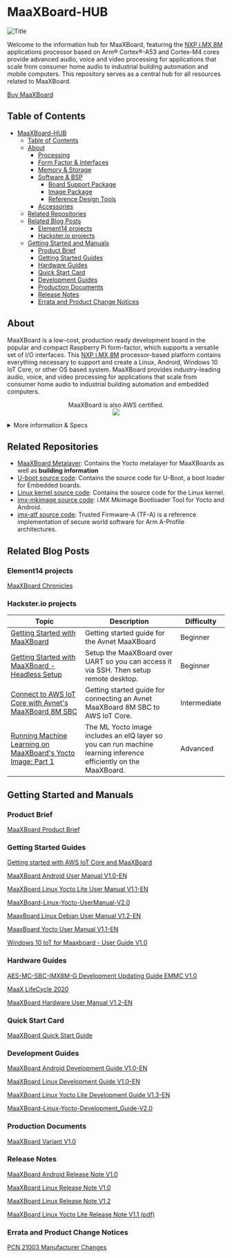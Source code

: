 # MaaXBoard-HUB
![Title](https://github.com/Avnet/MaaXBoard-HUB/assets/88205887/9e382786-3ac3-4b9f-acf2-fc61217ed5d7)

Welcome to the information hub for MaaXBoard, featuring the [NXP i.MX 8M](https://www.nxp.com/products/processors-and-microcontrollers/arm-processors/i-mx-applications-processors/i-mx-8-applications-processors/i-mx-8m-family-armcortex-a53-cortex-m4-audio-voice-video:i.MX8M) applications processor based on Arm® Cortex®-A53 and Cortex-M4 cores provide advanced audio, voice and video processing for applications that scale from consumer home audio to industrial building automation and mobile computers. This repository serves as a central hub for all resources related to MaaXBoard. <br />

[Buy MaaXBoard](https://www.avnet.com/wps/portal/us/products/avnet-boards/avnet-board-families/maaxboard/maaxboard?family=&nodeClicked=d8e2c09b-9600-4ba7-b7ed-82a834b5177d)

## Table of Contents
- [MaaXBoard-HUB](#maaxboard-hub)
  - [Table of Contents](#table-of-contents)
  - [About](#about)
    - [Processing](#processing)
    - [Form Factor \& Interfaces](#form-factor--interfaces)
    - [Memory \& Storage](#memory--storage)
    - [Software \& BSP](#software--bsp)
      - [Board Support Package](#board-support-package)
      - [Image Package](#image-package)
      - [Reference Design Tools](#reference-design-tools)
    - [Accessories](#accessories)
  - [Related Repositories](#related-repositories)
  - [Related Blog Posts](#related-blog-posts)
    - [Element14 projects](#element14-projects)
    - [Hackster.io projects](#hacksterio-projects)
  - [Getting Started and Manuals](#getting-started-and-manuals)
    - [Product Brief](#product-brief)
    - [Getting Started Guides](#getting-started-guides)
    - [Hardware Guides](#hardware-guides)
    - [Quick Start Card](#quick-start-card)
    - [Development Guides](#development-guides)
    - [Production Documents](#production-documents)
    - [Release Notes](#release-notes)
    - [Errata and Product Change Notices](#errata-and-product-change-notices)

## About
MaaXBoard is a low-cost, production ready development board in the popular and compact Raspberry Pi form-factor, which supports a versatile set of I/O interfaces. This [NXP i.MX 8M](https://www.nxp.com/products/processors-and-microcontrollers/arm-processors/i-mx-applications-processors/i-mx-8-applications-processors/i-mx-8m-family-armcortex-a53-cortex-m4-audio-voice-video:i.MX8M) processor-based platform contains everything necessary to support and create a Linux, Android, Windows 10 IoT Core, or other OS based system. MaaXBoard provides industry-leading audio, voice, and video processing for applications that scale from consumer home audio to industrial building automation and embedded computers.<br />
<p align="center">
    MaaXBoard is also AWS certified.<br />
    <img src="https://github.com/Avnet/MaaXBoard-HUB/assets/88205887/59600e3f-2054-4e85-ba79-83fa284c9524">
<br />
<details>
    <summary>More information & Specs</summary>

### Processing
The i.MX 8M device is architected with 2 separate processing domains: The application domain includes Quad Arm® Cortex®-A53 cores. The Real Time domain includes an Arm Cortex-M4F core.


### Form Factor & Interfaces
<p align="center">
    <img src="https://github.com/Avnet/MaaXBoard-HUB/assets/88205887/3efc52eb-a8ab-4a51-b89b-989c3efdb40c" width="500">
</p>
MaaXBoard is engineered in compact Raspberry Pi form-factor, which supports a versatile set of I/O interfaces. These include Gigabit Ethernet, two USB 3.0 host interfaces, MIPI DSI display and MIPI CSI camera interfaces, HDMI display supporting up to 4k resolution, Wi-Fi 802.11 b/g/n/ac, Bluetooth 4.2 (BLE), Onboard Ceramic Antenna with an optional external antenna support, a Pi-HAT compatible 40-pin header and Audio Expansion.

Power is sourced via a USB-C connector and is managed via NXP's PCA9460B PMIC on the SOM plus three additional voltage regulators.

### Memory & Storage

MaaXBoard is well resourced with 2GB DDR4 SDRAM, MicroSD Slot, plus eMMC Boot memory expansion support (optional, not populated by default).

### Software & BSP

#### Board Support Package
[Debian source files](https://github.com/Avnet/maaxboard-debian-build)

[Yocto source files](https://github.com/Avnet/meta-maaxboard)

[Android source files](https://github.com/Avnet/android-imx-platform-hardware-imx)

#### Image Package
[Debian Linux Out of Box Image (zip)](https://downloads.element14.com/downloads/zedboard/MaaxBoard/maaxboard/02LinuxShipmentImage_Debian.zip)

[Yocto Linux Out of Box Image V1.1.0r03 (zip)](https://downloads.element14.com/downloads/zedboard/MaaxBoard/maaxboard/02LinuxShipmentImage_Debian.zip)

[Android 9 Out of Box Image (zip)](https://avtinc.sharepoint.com/:u:/t/ET-Downloads/EW03iCLdcKhDqTb67jT6KfkB2xK56wNLuOeKIzSDqklaaQ?e=Qa9FX2)

#### Reference Design Tools
[Android Environment Tools (zip)](https://www.avnet.com/wps/wcm/connect/onesite/88e0cc38-5240-4e57-945e-d18661f6d1c8/AndroidTools.zip?MOD=AJPERES&CVID=nyeiRH4&CVID=nyeiRH4)

[Linux Environment Tools (zip)](https://www.avnet.com/wps/wcm/connect/onesite/5d661cb7-1508-422b-b4a4-d1a65722c92b/03LinuxTools.zip?MOD=AJPERES&CVID=nyej6SX&CVID=nyej6SX)



### Accessories 
Available accessory options include a [MIPI 7-inch display](https://www.avnet.com/shop/us/products/avnet-engineering-services/aes-acc-maax-disp2-3074457345648625681/), [MIPI CSI camera](https://www.arducam.com/product/arducam-5mp-mipi-camera-for-rzboard-v2l-with-renesas-rz-v2l-processor/), [Monarch Go Pi HAT](https://www.avnet.com/shop/us/products/avnet-engineering-services/aes-sqn-mnrchgo-ht1-g-3074457345643590213?krypto=e0lzEpB9jb7ah4ATyfiftdtPavKJ51pxv9nj8tghkWtFraife%2B18YAUtSlZZwiYtG1f3luULUju9b20mXEPp18V85bfzqsmsRUyjuptqCXtGdXnLNSvpTcsqvon3OBXd) and [5V/3A USB Type C power supply](https://www.avnet.com/shop/us/products/avnet-engineering-services/aes-acc-maax-pwrul-3074457345642357173/).

[View other Avnet boards](https://www.avnet.com/wps/portal/us/products/avnet-boards/)
</details>


## Related Repositories
- [MaaXBoard Metalayer](https://github.com/Avnet/meta-maaxboard): Contains the Yocto metalayer for MaaXBoards as well as **building information**
- [U-boot source code](https://github.com/Avnet/uboot-imx): Contains the source code for U-Boot, a boot loader for Embedded boards.
- [Linux kernel source code](https://github.com/Avnet/linux-imx): Contains the source code for the Linux kernel.
- [imx-mkimage source code](https://github.com/Avnet/imx-mkimage): i.MX Mkimage Bootloader Tool for Yocto and Android.
- [imx-atf source code](https://github.com/Avnet/imx-atf): Trusted Firmware-A (TF-A) is a reference implementation of secure world software for Arm A-Profile architectures.


## Related Blog Posts 
### Element14 projects
[MaaXBoard Chronicles](https://www.element14.com/community/community/designcenter/single-board-computers/blog/2021/08/02/maaxboard-chronicles)

### Hackster.io projects
| Topic | Description | Difficulty |
| -- | -- | -- |
| [Getting Started with MaaXBoard](https://www.hackster.io/monica/getting-started-with-maaxboard-ca362d) | Getting started guide for the Avnet MaaXBoard | Beginner |
| [Getting Started with MaaXBoard - Headless Setup](https://www.hackster.io/monica/getting-started-with-maaxboard-headless-setup-24102b) | Setup the MaaXBoard over UART so you can access it via SSH. Then setup remote desktop. | Beginner |
| [Connect to AWS IoT Core with Avnet's MaaXBoard 8M SBC](https://www.hackster.io/bwilless/connect-to-aws-iot-core-with-avnet-s-maaxboard-8m-sbc-e8ef32) | Getting started guide for connecting an Avnet MaaXBoard 8M SBC to AWS IoT Core. | Intermediate |
| [Running Machine Learning on MaaXBoard's Yocto Image: Part 1](https://www.hackster.io/monica/running-machine-learning-on-maaxboard-s-yocto-image-part-1-6a4796) | The ML Yocto image includes an eIQ layer so you can run machine learning inference efficiently on the MaaXBoard.| Advanced |

## Getting Started and Manuals
### Product Brief
[MaaXBoard Product Brief](https://www.avnet.com/wps/wcm/connect/onesite/98bb51d6-151e-4d0e-9012-033281164209/FY23_1032_MaaXBoard_Product_Brief.pdf?MOD=AJPERES&CACHEID=ROOTWORKSPACE.Z18_NA5A1I41L0ICD0ABNDMDDG0000-98bb51d6-151e-4d0e-9012-033281164209-osAVXgj)

### Getting Started Guides
[Getting started with AWS IoT Core and MaaXBoard](https://www.avnet.com/wps/wcm/connect/onesite/8f75806d-197d-49d7-9790-9d95e916946a/AWS-GettingStartedGuideMaaXBoard8M-V1.pdf?MOD=AJPERES&CACHEID=ROOTWORKSPACE.Z18_NA5A1I41L0ICD0ABNDMDDG0000-8f75806d-197d-49d7-9790-9d95e916946a-osgy.xl)

[MaaXBoard Android User Manual V1.0-EN](https://www.avnet.com/wps/wcm/connect/onesite/91c5adb3-9938-40a7-aff7-b9c9ef0da804/MaaXBoard-Android-UserManual-V1.0-EN.pdf?MOD=AJPERES&CACHEID=ROOTWORKSPACE.Z18_NA5A1I41L0ICD0ABNDMDDG0000-91c5adb3-9938-40a7-aff7-b9c9ef0da804-nubPcPW)

[MaaXBoard Linux Yocto Lite User Manual V1.1-EN](https://www.avnet.com/wps/wcm/connect/onesite/121336f0-a62f-487c-aad9-48a72ea1f7fd/MaaXBoard-Linux-Yocto-Lite-UserManual-V1.1-EN.pdf?MOD=AJPERES&CACHEID=ROOTWORKSPACE.Z18_NA5A1I41L0ICD0ABNDMDDG0000-121336f0-a62f-487c-aad9-48a72ea1f7fd-nZCsDkH)

[MaaXBoard-Linux-Yocto-UserManual-V2.0](https://www.avnet.com/wps/wcm/connect/onesite/3cb1a777-3aa8-4394-9ba8-135d9ffa1470/MaaXBoard-Linux-Yocto-UserManual-V2.0.pdf?MOD=AJPERES&CACHEID=ROOTWORKSPACE.Z18_NA5A1I41L0ICD0ABNDMDDG0000-3cb1a777-3aa8-4394-9ba8-135d9ffa1470-oFe7-h-)

[MaaxBoard Linux Debian User Manual V1.2-EN](https://www.avnet.com/wps/wcm/connect/onesite/11d926e2-386d-4e38-8860-72bb0f5559f5/MaaXBoard-Linux-Debian-UserManual-V1.2-EN.pdf?MOD=AJPERES&CACHEID=ROOTWORKSPACE.Z18_NA5A1I41L0ICD0ABNDMDDG0000-11d926e2-386d-4e38-8860-72bb0f5559f5-nubPsyY)

[MaaxBoard Yocto User Manual V1.1-EN](https://www.avnet.com/wps/wcm/connect/onesite/3d2d5ce9-08f3-489f-8965-1e6d4c2a0912/MaaXBoard-Yocto-UserManual-V1.1-EN.pdf?MOD=AJPERES&CACHEID=ROOTWORKSPACE.Z18_NA5A1I41L0ICD0ABNDMDDG0000-3d2d5ce9-08f3-489f-8965-1e6d4c2a0912-nubPpDp)

[Windows 10 IoT for Maaxboard - User Guide V1.0](https://www.avnet.com/wps/wcm/connect/onesite/91ed4144-e121-46aa-8ad0-defc0b8ab9c9/Windows_10_IoT_Maaxboard_User_Guide_V1.0.pdf?MOD=AJPERES&CACHEID=ROOTWORKSPACE.Z18_NA5A1I41L0ICD0ABNDMDDG0000-91ed4144-e121-46aa-8ad0-defc0b8ab9c9-nubTKeW)

### Hardware Guides
[AES-MC-SBC-IMX8M-G Development Updating Guide EMMC V1.0](https://www.avnet.com/wps/wcm/connect/onesite/08a69245-942e-47a8-a13e-0406c71d52b9/AES-MC-SBC-IMX8M-G-Development_Guide-EMMC-V1.0.pdf?MOD=AJPERES&CACHEID=ROOTWORKSPACE.Z18_NA5A1I41L0ICD0ABNDMDDG0000-08a69245-942e-47a8-a13e-0406c71d52b9-nubLjJ7)

[MaaX LifeCycle 2020](https://www.avnet.com/wps/wcm/connect/onesite/f67500b9-ba5a-4e56-98d2-b449c7bbacd2/MaaXBoard-Linux-Development_Guide-V1.0-EN.pdf?MOD=AJPERES&CACHEID=ROOTWORKSPACE.Z18_NA5A1I41L0ICD0ABNDMDDG0000-f67500b9-ba5a-4e56-98d2-b449c7bbacd2-nubVrw3)

[MaaXBoard Hardware User Manual V1.2-EN](https://www.avnet.com/wps/wcm/connect/onesite/1e83cac7-ebe8-4be4-8776-6781e3833d11/MaaXBoard-Hardware_UserManual-V1.2-EN.pdf?MOD=AJPERES&CACHEID=ROOTWORKSPACE.Z18_NA5A1I41L0ICD0ABNDMDDG0000-1e83cac7-ebe8-4be4-8776-6781e3833d11-nubO0tq)

### Quick Start Card
[MaaXBoard Quick Start Guide](https://www.avnet.com/wps/wcm/connect/onesite/1c28a152-32ee-43c9-911f-ba093b0f2bd5/P20_014_Embest_Product_Booklet_KL_r3.pdf?MOD=AJPERES&CACHEID=ROOTWORKSPACE.Z18_NA5A1I41L0ICD0ABNDMDDG0000-1c28a152-32ee-43c9-911f-ba093b0f2bd5-nubQqTy)

### Development Guides
[MaaXBoard Android Development Guide V1.0-EN](https://www.avnet.com/wps/wcm/connect/onesite/16594184-70a8-456a-99ad-8bf28365458d/MaaXBoard-Android-Development_Guide-V1.0-EN.pdf?MOD=AJPERES&CACHEID=ROOTWORKSPACE.Z18_NA5A1I41L0ICD0ABNDMDDG0000-16594184-70a8-456a-99ad-8bf28365458d-nubToKG)

[MaaXBoard Linux Development Guide V1.0-EN](https://www.avnet.com/wps/wcm/connect/onesite/f67500b9-ba5a-4e56-98d2-b449c7bbacd2/MaaXBoard-Linux-Development_Guide-V1.0-EN.pdf?MOD=AJPERES&CACHEID=ROOTWORKSPACE.Z18_NA5A1I41L0ICD0ABNDMDDG0000-f67500b9-ba5a-4e56-98d2-b449c7bbacd2-nubVrw3)

[MaaXBoard Linux Yocto Lite Development Guide V1.3-EN](https://www.avnet.com/wps/wcm/connect/onesite/c21b5740-11d1-4732-b34c-ffffe54854cd/MaaXBoard-Linux-Yocto-Lite-Development_Guide-V1.3-EN.pdf?MOD=AJPERES&CACHEID=ROOTWORKSPACE.Z18_NA5A1I41L0ICD0ABNDMDDG0000-c21b5740-11d1-4732-b34c-ffffe54854cd-nZCsBL8)

[MaaXBoard-Linux-Yocto-Development_Guide-V2.0](https://www.avnet.com/wps/wcm/connect/onesite/70863b8d-da7f-4b9d-a97b-cb59f418907c/MaaXBoard-Linux-Yocto-Development_Guide-V2.0.pdf?MOD=AJPERES&CACHEID=ROOTWORKSPACE.Z18_NA5A1I41L0ICD0ABNDMDDG0000-70863b8d-da7f-4b9d-a97b-cb59f418907c-oFe7OZA)

### Production Documents
[MaaXBoard Variant V1.0](https://www.avnet.com/wps/wcm/connect/onesite/8670ea9c-a49d-4de5-af20-82af8d0b86ad/MaaXBoard_Variants_V1-0.pdf?MOD=AJPERES&CACHEID=ROOTWORKSPACE.Z18_NA5A1I41L0ICD0ABNDMDDG0000-8670ea9c-a49d-4de5-af20-82af8d0b86ad-nubSof.)

### Release Notes
[MaaXBoard Android Release Note V1.0](https://www.avnet.com/wps/wcm/connect/onesite/9d151d50-907e-4faf-96c7-0133ef796505/MaaXBoard_Android_ReleaseNote-V1.0.pdf?MOD=AJPERES&CACHEID=ROOTWORKSPACE.Z18_NA5A1I41L0ICD0ABNDMDDG0000-9d151d50-907e-4faf-96c7-0133ef796505-nubRHez)

[MaaXBoard Linux Release Note V1.0](https://www.avnet.com/wps/wcm/connect/onesite/0e594eda-f0f1-4357-b01f-684092b525db/MaaXBoard-Linux-ReleaseNote-V1.0.pdf?MOD=AJPERES&CACHEID=ROOTWORKSPACE.Z18_NA5A1I41L0ICD0ABNDMDDG0000-0e594eda-f0f1-4357-b01f-684092b525db-nubR1cQ)

[MaaXBoard Linux Release Note V1.2](https://www.avnet.com/wps/wcm/connect/onesite/9bf9b035-9276-4583-bb1b-8253a99595af/MaaXBoard-Linux-ReleaseNote-V1.2.pdf?MOD=AJPERES&CACHEID=ROOTWORKSPACE.Z18_NA5A1I41L0ICD0ABNDMDDG0000-9bf9b035-9276-4583-bb1b-8253a99595af-nubRh1m)

[MaaXBoard Linux Yocto Lite Release Note V1.1 (pdf)](https://www.avnet.com/wps/wcm/connect/onesite/3abd82a1-3354-4942-a356-d98db0e319f9/MaaXBoard-Linux-Yocto-Lite-ReleaseNote-V1.1.pdf?MOD=AJPERES&CACHEID=ROOTWORKSPACE.Z18_NA5A1I41L0ICD0ABNDMDDG0000-3abd82a1-3354-4942-a356-d98db0e319f9-nZCsCKX)

### Errata and Product Change Notices
[PCN 21003 Manufacturer Changes](https://www.avnet.com/wps/wcm/connect/onesite/260403e3-abc2-4bfc-b174-3d456a1dc93f/Product+Change+Notification+PCN+21003.pdf?MOD=AJPERES&CACHEID=ROOTWORKSPACE.Z18_NA5A1I41L0ICD0ABNDMDDG0000-260403e3-abc2-4bfc-b174-3d456a1dc93f-nDEpL3N)
